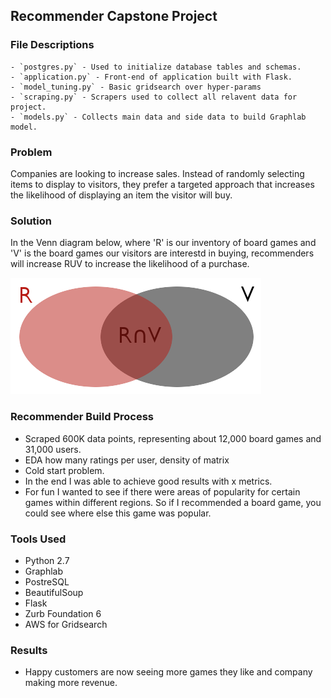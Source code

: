 ## Recommender Capstone Project

### File Descriptions
	- `postgres.py` - Used to initialize database tables and schemas.
	- `application.py` - Front-end of application built with Flask.
	- `model_tuning.py` - Basic gridsearch over hyper-params
	- `scraping.py` - Scrapers used to collect all relavent data for project.
	- `models.py` - Collects main data and side data to build Graphlab model.

### Problem
Companies are looking to increase sales. Instead of randomly selecting items to display to visitors, they prefer a targeted approach that increases the likelihood of displaying an item the visitor will buy.

### Solution
In the Venn diagram below, where 'R' is our inventory of board games and 'V' is the board games our visitors are interestd in buying, recommenders will increase RUV to increase the likelihood of a purchase. 

![Alt text](/img/venn.png?raw=true "Image Title")

### Recommender Build Process
* Scraped 600K data points, representing about 12,000 board games and 31,000 users.
* EDA how many ratings per user, density of matrix
* Cold start problem.
* In the end I was able to achieve good results with x metrics.
* For fun I wanted to see if there were areas of popularity for certain games within different regions. So if I recommended a board game, you could see where else this game was popular.

### Tools Used
* Python 2.7
* Graphlab
* PostreSQL
* BeautifulSoup
* Flask
* Zurb Foundation 6
* AWS for Gridsearch

### Results
- Happy customers are now seeing more games they like and company making more revenue.

